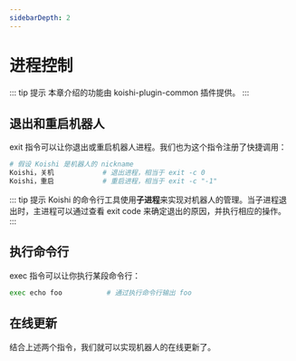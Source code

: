 ```yaml
---
sidebarDepth: 2
---
```


# 进程控制

::: tip 提示
本章介绍的功能由 koishi-plugin-common 插件提供。
:::

## 退出和重启机器人

exit 指令可以让你退出或重启机器人进程。我们也为这个指令注册了快捷调用：

```sh
# 假设 Koishi 是机器人的 nickname
Koishi，关机            # 退出进程，相当于 exit -c 0
Koishi，重启            # 重启进程，相当于 exit -c "-1"
```

::: tip 提示
Koishi 的命令行工具使用**子进程**来实现对机器人的管理。当子进程退出时，主进程可以通过查看 exit code 来确定退出的原因，并执行相应的操作。
:::

## 执行命令行 <Badge text="2.0.0+"/>

exec 指令可以让你执行某段命令行：

```sh
exec echo foo           # 通过执行命令行输出 foo
```

## 在线更新

结合上述两个指令，我们就可以实现机器人的在线更新了。
